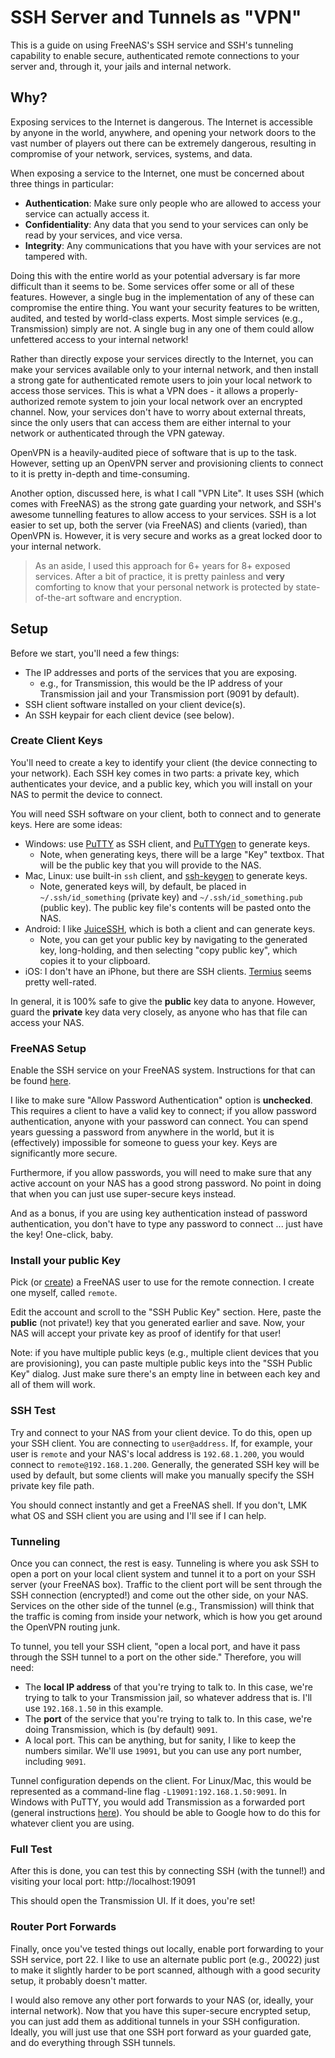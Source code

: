 # SSH Server and Tunnels as "VPN"

This is a guide on using FreeNAS's SSH service and SSH's tunneling capability to
enable secure, authenticated remote connections to your server and, through it,
your jails and internal network.

## Why?

Exposing services to the Internet is dangerous. The Internet is accessible by
anyone in the world, anywhere, and opening your network doors to the vast number
of players out there can be extremely dangerous, resulting in compromise of your
network, services, systems, and data.

When exposing a service to the Internet, one must be concerned about three
things in particular:
* **Authentication**: Make sure only people who are allowed to access your
    service can actually access it.
* **Confidentiality**: Any data that you send to your services can only be read
    by your services, and vice versa.
* **Integrity**: Any communications that you have with your services are not
    tampered with.

Doing this with the entire world as your potential adversary is far more
difficult than it seems to be. Some services offer some or all of these
features. However, a single bug in the implementation of any of these can
compromise the entire thing. You want your security features to be written,
audited, and tested by world-class experts. Most simple services (e.g.,
Transmission) simply are not. A single bug in any one of them could allow
unfettered access to your internal network!

Rather than directly expose your services directly to the Internet, you can
make your services available only to your internal network, and then install
a strong gate for authenticated remote users to join your local network to
access those services. This is what a VPN does - it allows a properly-authorized
remote system to join your local network over an encrypted channel. Now, your
services don't have to worry about external threats, since the only users that
can access them are either internal to your network or authenticated through the
VPN gateway.

OpenVPN is a heavily-audited piece of software that is up to the task. However,
setting up an OpenVPN server and provisioning clients to connect to it is pretty
in-depth and time-consuming.

Another option, discussed here, is what I call "VPN Lite". It uses SSH (which
comes with FreeNAS) as the strong gate guarding your network, and SSH's awesome
tunnelling features to allow access to your services. SSH is a lot easier to set
up, both the server (via FreeNAS) and clients (varied), than OpenVPN is.
However, it is very secure and works as a great locked door to your internal
network.

> As an aside, I used this approach for 6+ years for 8+ exposed services. After
> a bit of practice, it is pretty painless and **very** comforting to know that
> your personal network is protected by state-of-the-art software and
> encryption.

## Setup

Before we start, you'll need a few things:

* The IP addresses and ports of the services that you are exposing.
  * e.g., for Transmission, this would be the IP address of your Transmission
    jail and your Transmission port (9091 by default).
* SSH client software installed on your client device(s).
* An SSH keypair for each client device (see below).

### Create Client Keys

You'll need to create a key to identify your client (the device connecting to your network). Each SSH key comes in two parts: a private key, which authenticates your device, and a public key, which you will install on your NAS to permit the device to connect.

You will need SSH software on your client, both to connect and to generate keys. Here are some ideas:

* Windows: use [PuTTY](https://www.putty.org/) as SSH client, and [PuTTYgen](https://www.ssh.com/ssh/putty/windows/puttygen) to generate keys.
   * Note, when generating keys, there will be a large "Key" textbox. That will be the public key that you will provide to the NAS.
* Mac, Linux: use built-in `ssh` client, and [ssh-keygen](https://www.ssh.com/ssh/keygen/) to generate keys.
   * Note, generated keys will, by default, be placed in `~/.ssh/id_something` (private key) and `~/.ssh/id_something.pub` (public key). The public key file's contents will be pasted onto the NAS.
* Android: I like [JuiceSSH](https://juicessh.com/), which is both a client and can generate keys.
   * Note, you can get your public key by navigating to the generated key, long-holding, and then selecting "copy public key", which copies it to your clipboard.
* iOS: I don't have an iPhone, but there are SSH clients. [Termius](https://itunes.apple.com/us/app/termius-ssh-client/id549039908?mt=8) seems pretty well-rated.

In general, it is 100% safe to give the **public** key data to anyone. However, guard the **private** key data very closely, as anyone who has that file can access your NAS.

### FreeNAS Setup

Enable the SSH service on your FreeNAS system. Instructions for that can be found [here](https://www.ixsystems.com/documentation/freenas/11.2/services.html#ssh).

I like to make sure "Allow Password Authentication" option is **unchecked**. This requires a client to have a valid key to connect; if you allow password authentication, anyone with your password can connect. You can spend years guessing a password from anywhere in the world, but it is (effectively) impossible for someone to guess your key. Keys are significantly more secure.

Furthermore, if you allow passwords, you will need to make sure that any active account on your NAS has a good strong password. No point in doing that when you can just use super-secure keys instead.

And as a bonus, if you are using key authentication instead of password authentication, you don't have to type any password to connect ... just have the key! One-click, baby.

### Install your public Key

Pick (or [create](https://www.ixsystems.com/documentation/freenas/11.2/accounts.html#users)) a FreeNAS user to use for the remote connection. I create one myself, called `remote`.

Edit the account and scroll to the "SSH Public Key" section. Here, paste the **public** (not private!) key that you generated earlier and save. Now, your NAS will accept your private key as proof of identify for that user!

Note: if you have multiple public keys (e.g., multiple client devices that you are provisioning), you can paste multiple public keys into the "SSH Public Key" dialog. Just make sure there's an empty line in between each key and all of them will work.

### SSH Test

Try and connect to your NAS from your client device. To do this, open up your SSH client. You are connecting to `user@address`. If, for example, your user is `remote` and your NAS's local address is `192.68.1.200`, you would connect to `remote@192.168.1.200`. Generally, the generated SSH key will be used by default, but some clients will make you manually specify the SSH private key file path.

You should connect instantly and get a FreeNAS shell. If you don't, LMK what OS and SSH client you are using and I'll see if I can help.

### Tunneling

Once you can connect, the rest is easy. Tunneling is where you ask SSH to open a port on your local client system and tunnel it to a port on your SSH server (your FreeNAS box). Traffic to the client port will be sent through the SSH connection (encrypted!) and come out the other side, on your NAS. Services on the other side of the tunnel (e.g., Transmission) will think that the traffic is coming from inside your network, which is how you get around the OpenVPN routing junk.

To tunnel, you tell your SSH client, "open a local port, and have it pass through the SSH tunnel to a port on the other side." Therefore, you will need:

* The **local IP address** of that you're trying to talk to. In this case, we're trying to talk to your Transmission jail, so whatever address that is. I'll use `192.168.1.50` in this example.
* The **port** of the service that you're trying to talk to. In this case, we're doing Transmission, which is (by default) `9091`.
* A local port. This can be anything, but for sanity, I like to keep the numbers similar. We'll use `19091`, but you can use any port number, including `9091`.

Tunnel configuration depends on the client. For Linux/Mac, this would be represented as a command-line flag `-L19091:192.168.1.50:9091`. In Windows with PuTTY, you would add Transmission as a forwarded port (general instructions [here](https://stackoverflow.com/questions/4974131/how-to-create-ssh-tunnel-using-putty-in-windows)). You should be able to Google how to do this for whatever client you are using.

### Full Test

After this is done, you can test this by connecting SSH (with the tunnel!) and visiting your local port: http://localhost:19091

This should open the Transmission UI. If it does, you're set!

### Router Port Forwards

Finally, once you've tested things out locally, enable port forwarding to your SSH service, port 22. I like to use an alternate public port (e.g., 20022) just to make it slightly harder to be port scanned, although with a good security setup, it probably doesn't matter.

I would also remove any other port forwards to your NAS (or, ideally, your internal network).  Now that you have this super-secure encrypted setup, you can just add them as additional tunnels in your SSH configuration. Ideally, you will just use that one SSH port forward as your guarded gate, and do everything through SSH tunnels.
